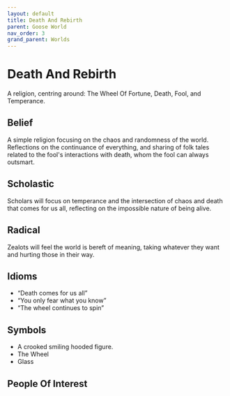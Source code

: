 ```yaml
---
layout: default
title: Death And Rebirth
parent: Goose World
nav_order: 3
grand_parent: Worlds
---
```


# Death And Rebirth
A religion, centring around: The Wheel Of Fortune, Death, Fool, and Temperance.

## Belief
A simple religion focusing on the chaos and randomness of the world. Reflections on the continuance of everything, and sharing of folk tales related to the fool's interactions with death, whom the fool can always outsmart.

## Scholastic
Scholars will focus on temperance and the intersection of chaos and death that comes for us all, reflecting on the impossible nature of being alive.

## Radical
Zealots will feel the world is bereft of meaning, taking whatever they want and hurting those in their way.

## Idioms
* “Death comes for us all”
* “You only fear what you know”
* “The wheel continues to spin”

## Symbols
* A crooked smiling hooded figure.
* The Wheel
* Glass

## People Of Interest
